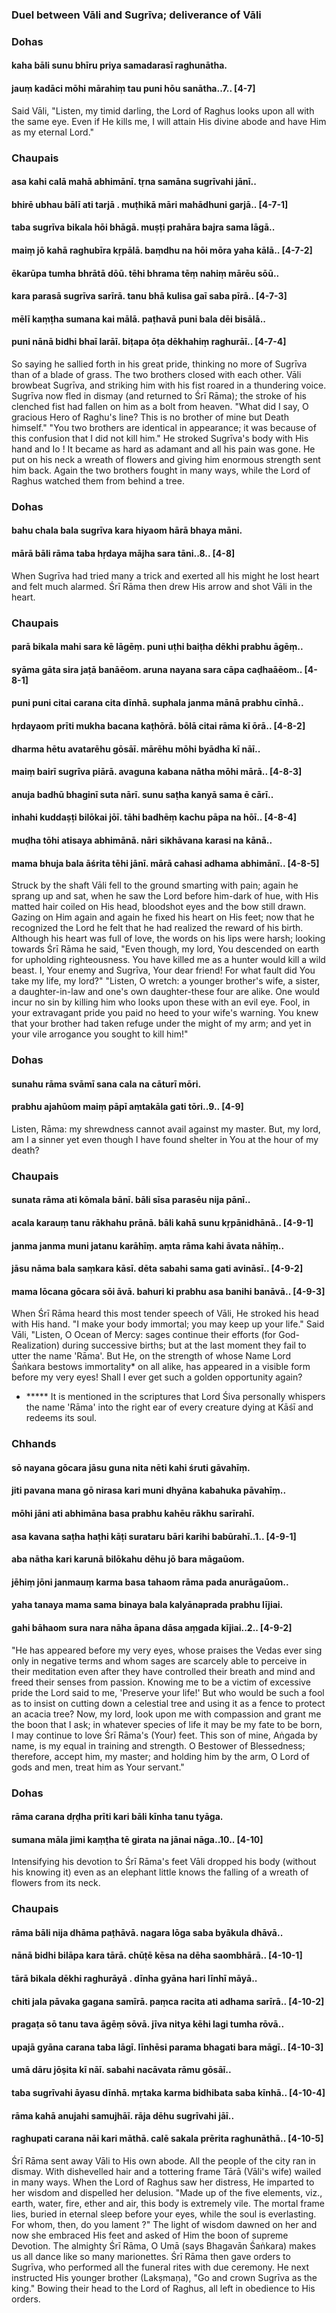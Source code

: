 ### Duel between Vāli and Sugrīva; deliverance of Vāli

### Dohas

#### kaha bāli sunu bhīru priya samadarasī raghunātha.
#### jauṃ kadāci mōhi mārahiṃ tau puni hōu sanātha..7.. [4-7]

Said Vāli, "Listen, my timid darling, the Lord of Raghus looks upon all with the same eye. Even if He kills me, I will attain His divine abode and have Him as my eternal Lord."

### Chaupais

#### asa kahi calā mahā abhimānī. tṛna samāna sugrīvahi jānī..
#### bhirē ubhau bālī ati tarjā . muṭhikā māri mahādhuni garjā.. [4-7-1]
#### taba sugrīva bikala hōi bhāgā. muṣṭi prahāra bajra sama lāgā..
#### maiṃ jō kahā raghubīra kṛpālā. baṃdhu na hōi mōra yaha kālā.. [4-7-2]
#### ēkarūpa tumha bhrātā dōū. tēhi bhrama tēṃ nahiṃ mārēu sōū..
#### kara parasā sugrīva sarīrā. tanu bhā kulisa gaī saba pīrā.. [4-7-3]
#### mēlī kaṃṭha sumana kai mālā. paṭhavā puni bala dēi bisālā..
#### puni nānā bidhi bhaī larāī. biṭapa ōṭa dēkhahiṃ raghurāī.. [4-7-4]

So saying he sallied forth in his great pride, thinking no more of Sugrīva than of a blade of grass. The two brothers closed with each other. Vāli browbeat Sugrīva, and striking him with his fist roared in a thundering voice. Sugrīva now fled in dismay (and returned to Śrī Rāma); the stroke of his clenched fist had fallen on him as a bolt from heaven. "What did I say, O gracious Hero of Raghu's line? This is no brother of mine but Death himself." "You two brothers are identical in appearance; it was because of this confusion that I did not kill him." He stroked Sugrīva's body with His hand and Io ! It became as hard as adamant and all his pain was gone. He put on his neck a wreath of flowers and giving him enormous strength sent him back. Again the two brothers fought in many ways, while the Lord of Raghus watched them from behind a tree.

### Dohas

#### bahu chala bala sugrīva kara hiyaom hārā bhaya māni.
#### mārā bāli rāma taba hṛdaya mājha sara tāni..8.. [4-8]

When Sugrīva had tried many a trick and exerted all his might he lost heart and felt much alarmed. Śrī Rāma then drew His arrow and shot Vāli in the heart.

### Chaupais

#### parā bikala mahi sara kē lāgēṃ. puni uṭhi baiṭha dēkhi prabhu āgēṃ..
#### syāma gāta sira jaṭā banāēom. aruna nayana sara cāpa caḍhaāēom.. [4-8-1]
#### puni puni citai carana cita dīnhā. suphala janma mānā prabhu cīnhā..
#### hṛdayaom prīti mukha bacana kaṭhōrā. bōlā citai rāma kī ōrā.. [4-8-2]
#### dharma hētu avatarēhu gōsāī. mārēhu mōhi byādha kī nāī..
#### maiṃ bairī sugrīva piārā. avaguna kabana nātha mōhi mārā.. [4-8-3]
#### anuja badhū bhaginī suta nārī. sunu saṭha kanyā sama ē cārī..
#### inhahi kuddaṣṭi bilōkai jōī. tāhi badhēṃ kachu pāpa na hōī.. [4-8-4]
#### muḍha tōhi atisaya abhimānā. nāri sikhāvana karasi na kānā..
#### mama bhuja bala āśrita tēhi jānī. mārā cahasi adhama abhimānī.. [4-8-5]

Struck by the shaft Vāli fell to the ground smarting with pain; again he sprang up and sat, when he saw the Lord before him-dark of hue, with His matted hair coiled on His head, bloodshot eyes and the bow still drawn. Gazing on Him again and again he fixed his heart on His feet; now that he recognized the Lord he felt that he had realized the reward of his birth. Although his heart was full of love, the words on his lips were harsh; looking towards Śrī Rāma he said, "Even though, my lord, You descended on earth for upholding righteousness. You have killed me as a hunter would kill a wild beast. I, Your enemy and Sugrīva, Your dear friend! For what fault did You take my life, my lord?" "Listen, O wretch: a younger brother's wife, a sister, a daughter-in-law and one's own daughter-these four are alike. One would incur no sin by killing him who looks upon these with an evil eye. Fool, in your extravagant pride you paid no heed to your wife's warning. You knew that your brother had taken refuge under the might of my arm; and yet in your vile arrogance you sought to kill him!"

### Dohas

#### sunahu rāma svāmī sana cala na cāturī mōri.
#### prabhu ajahūom maiṃ pāpī aṃtakāla gati tōri..9.. [4-9]

Listen, Rāma: my shrewdness cannot avail against my master. But, my lord, am I a sinner yet even though I have found shelter in You at the hour of my death?

### Chaupais

#### sunata rāma ati kōmala bānī. bāli sīsa parasēu nija pānī..
#### acala karauṃ tanu rākhahu prānā. bāli kahā sunu kṛpānidhānā.. [4-9-1]
#### janma janma muni jatanu karāhīṃ. aṃta rāma kahi āvata nāhīṃ..
#### jāsu nāma bala saṃkara kāsī. dēta sabahi sama gati avināsī.. [4-9-2]
#### mama lōcana gōcara sōi āvā. bahuri ki prabhu asa banihi banāvā.. [4-9-3]

When Śrī Rāma heard this most tender speech of Vāli, He stroked his head with His hand. "I make your body immortal; you may keep up your life." Said Vāli, "Listen, O Ocean of Mercy: sages continue their efforts (for God-Realization) during successive births; but at the last moment they fail to utter the name 'Rāma'. But He, on the strength of whose Name Lord Śaṅkara bestows immortality* on all alike, has appeared in a visible form before my very eyes! Shall I ever get such a golden opportunity again?

- ***** It is mentioned in the scriptures that Lord Śiva personally whispers the name 'Rāma' into the right ear of every creature dying at Kāśī and redeems its soul.

### Chhands

#### sō nayana gōcara jāsu guna nita nēti kahi śruti gāvahīṃ.
#### jiti pavana mana gō nirasa kari muni dhyāna kabahuka pāvahīṃ..
#### mōhi jāni ati abhimāna basa prabhu kahēu rākhu sarīrahī.
#### asa kavana saṭha haṭhi kāṭi surataru bāri karihi babūrahī..1.. [4-9-1]
#### aba nātha kari karunā bilōkahu dēhu jō bara māgaūom.
#### jēhiṃ jōni janmauṃ karma basa tahaom rāma pada anurāgaūom..
#### yaha tanaya mama sama binaya bala kalyānaprada prabhu lījiai.
#### gahi bāhaom sura nara nāha āpana dāsa aṃgada kījiai..2.. [4-9-2]

"He has appeared before my very eyes, whose praises the Vedas ever sing only in negative terms and whom sages are scarcely able to perceive in their meditation even after they have controlled their breath and mind and freed their senses from passion. Knowing me to be a victim of excessive pride the Lord said to me, 'Preserve your life!' But who would be such a fool as to insist on cutting down a celestial tree and using it as a fence to protect an acacia tree? Now, my lord, look upon me with compassion and grant me the boon that I ask; in whatever species of life it may be my fate to be born, I may continue to love Śrī Rāma's (Your) feet. This son of mine, Aṅgada by name, is my equal in training and strength. O Bestower of Blessedness; therefore, accept him, my master; and holding him by the arm, O Lord of gods and men, treat him as Your servant."

### Dohas

#### rāma carana dṛḍha prīti kari bāli kīnha tanu tyāga.
#### sumana māla jimi kaṃṭha tē girata na jānai nāga..10.. [4-10]

Intensifying his devotion to Śrī Rāma's feet Vāli dropped his body (without his knowing it) even as an elephant little knows the falling of a wreath of flowers from its neck.

### Chaupais

#### rāma bāli nija dhāma paṭhāvā. nagara lōga saba byākula dhāvā..
#### nānā bidhi bilāpa kara tārā. chūṭē kēsa na dēha saombhārā.. [4-10-1]
#### tārā bikala dēkhi raghurāyā . dīnha gyāna hari līnhī māyā..
#### chiti jala pāvaka gagana samīrā. paṃca racita ati adhama sarīrā.. [4-10-2]
#### pragaṭa sō tanu tava āgēṃ sōvā. jīva nitya kēhi lagi tumha rōvā..
#### upajā gyāna carana taba lāgī. līnhēsi parama bhagati bara māgī.. [4-10-3]
#### umā dāru jōṣita kī nāī. sabahi nacāvata rāmu gōsāī..
#### taba sugrīvahi āyasu dīnhā. mṛtaka karma bidhibata saba kīnhā.. [4-10-4]
#### rāma kahā anujahi samujhāī. rāja dēhu sugrīvahi jāī..
#### raghupati carana nāi kari māthā. calē sakala prērita raghunāthā.. [4-10-5]

Śrī Rāma sent away Vāli to His own abode. All the people of the city ran in dismay. With dishevelled hair and a tottering frame Tārā (Vāli's wife) wailed in many ways. When the Lord of Raghus saw her distress, He imparted to her wisdom and dispelled her delusion. "Made up of the five elements, viz., earth, water, fire, ether and air, this body is extremely vile. The mortal frame lies, buried in eternal sleep before your eyes, while the soul is everlasting. For whom, then, do you lament ?" The light of wisdom dawned on her and now she embraced His feet and asked of Him the boon of supreme Devotion. The almighty Śrī Rāma, O Umā (says Bhagavān Śaṅkara) makes us all dance like so many marionettes. Śrī Rāma then gave orders to Sugrīva, who performed all the funeral rites with due ceremony. He next instructed His younger brother (Lakṣmaṇa), "Go and crown Sugrīva as the king." Bowing their head to the Lord of Raghus, all left in obedience to His orders.